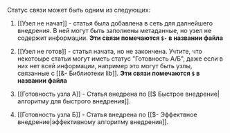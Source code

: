 Статус связи может быть одним из следующих:
1. [[Узел не начат]] - статья была добавлена в сеть для далнейшего внедрения. В ней могут быть заполнены метаданные, но узел не содержит информации. **Эти связи помечаются `$-` в названии файла**

2. [[Узел не готов]] - статья начата, но не закончена. Учтите, что некотоыре статьи могут иметь статус "Готовность A/Б", даже если в них нет всей информации, например это могут быть узлы, связанные с [[&- Библиотеки lib]]. **Эти связи помечаются `$` в названии файла**

3. [[Готовность узла А]] - Статья внедрена по [[$ Быстрое внедрение|алгоритму для быстрого внедрения]].


4. [[Готовность узла Б]] - Статья внедрена по [[$- Эффектвное внедрение|эффективному алгоритму внедрения]].